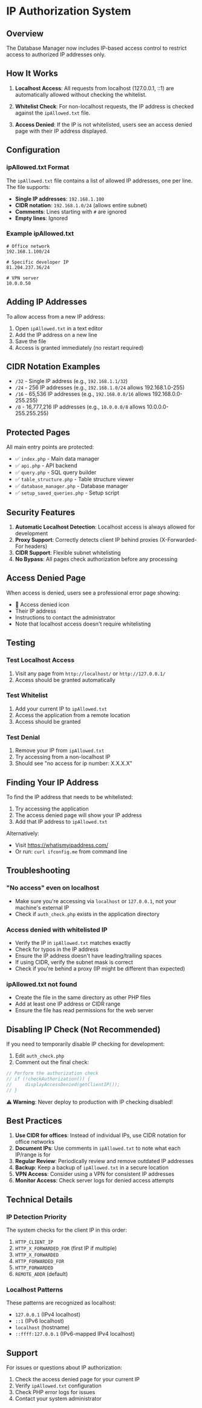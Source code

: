 # IP Authorization System

## Overview

The Database Manager now includes IP-based access control to restrict access to authorized IP addresses only.

## How It Works

1. **Localhost Access**: All requests from localhost (127.0.0.1, ::1) are automatically allowed without checking the whitelist.

2. **Whitelist Check**: For non-localhost requests, the IP address is checked against the `ipAllowed.txt` file.

3. **Access Denied**: If the IP is not whitelisted, users see an access denied page with their IP address displayed.

## Configuration

### ipAllowed.txt Format

The `ipAllowed.txt` file contains a list of allowed IP addresses, one per line. The file supports:

- **Single IP addresses**: `192.168.1.100`
- **CIDR notation**: `192.168.1.0/24` (allows entire subnet)
- **Comments**: Lines starting with `#` are ignored
- **Empty lines**: Ignored

### Example ipAllowed.txt

```
# Office network
192.168.1.100/24

# Specific developer IP
81.204.237.36/24

# VPN server
10.0.0.50
```

## Adding IP Addresses

To allow access from a new IP address:

1. Open `ipAllowed.txt` in a text editor
2. Add the IP address on a new line
3. Save the file
4. Access is granted immediately (no restart required)

## CIDR Notation Examples

- `/32` - Single IP address (e.g., `192.168.1.1/32`)
- `/24` - 256 IP addresses (e.g., `192.168.1.0/24` allows 192.168.1.0-255)
- `/16` - 65,536 IP addresses (e.g., `192.168.0.0/16` allows 192.168.0.0-255.255)
- `/8` - 16,777,216 IP addresses (e.g., `10.0.0.0/8` allows 10.0.0.0-255.255.255)

## Protected Pages

All main entry points are protected:
- ✅ `index.php` - Main data manager
- ✅ `api.php` - API backend
- ✅ `query.php` - SQL query builder
- ✅ `table_structure.php` - Table structure viewer
- ✅ `database_manager.php` - Database manager
- ✅ `setup_saved_queries.php` - Setup script

## Security Features

1. **Automatic Localhost Detection**: Localhost access is always allowed for development
2. **Proxy Support**: Correctly detects client IP behind proxies (X-Forwarded-For headers)
3. **CIDR Support**: Flexible subnet whitelisting
4. **No Bypass**: All pages check authorization before any processing

## Access Denied Page

When access is denied, users see a professional error page showing:
- 🚫 Access denied icon
- Their IP address
- Instructions to contact the administrator
- Note that localhost access doesn't require whitelisting

## Testing

### Test Localhost Access
1. Visit any page from `http://localhost/` or `http://127.0.0.1/`
2. Access should be granted automatically

### Test Whitelist
1. Add your current IP to `ipAllowed.txt`
2. Access the application from a remote location
3. Access should be granted

### Test Denial
1. Remove your IP from `ipAllowed.txt`
2. Try accessing from a non-localhost IP
3. Should see "no access for ip number: X.X.X.X"

## Finding Your IP Address

To find the IP address that needs to be whitelisted:

1. Try accessing the application
2. The access denied page will show your IP address
3. Add that IP address to `ipAllowed.txt`

Alternatively:
- Visit https://whatismyipaddress.com/
- Or run: `curl ifconfig.me` from command line

## Troubleshooting

### "No access" even on localhost
- Make sure you're accessing via `localhost` or `127.0.0.1`, not your machine's external IP
- Check if `auth_check.php` exists in the application directory

### Access denied with whitelisted IP
- Verify the IP in `ipAllowed.txt` matches exactly
- Check for typos in the IP address
- Ensure the IP address doesn't have leading/trailing spaces
- If using CIDR, verify the subnet mask is correct
- Check if you're behind a proxy (IP might be different than expected)

### ipAllowed.txt not found
- Create the file in the same directory as other PHP files
- Add at least one IP address or CIDR range
- Ensure the file has read permissions for the web server

## Disabling IP Check (Not Recommended)

If you need to temporarily disable IP checking for development:

1. Edit `auth_check.php`
2. Comment out the final check:
```php
// Perform the authorization check
// if (!checkAuthorization()) {
//     displayAccessDenied(getClientIP());
// }
```

**⚠️ Warning**: Never deploy to production with IP checking disabled!

## Best Practices

1. **Use CIDR for offices**: Instead of individual IPs, use CIDR notation for office networks
2. **Document IPs**: Use comments in `ipAllowed.txt` to note what each IP/range is for
3. **Regular Review**: Periodically review and remove outdated IP addresses
4. **Backup**: Keep a backup of `ipAllowed.txt` in a secure location
5. **VPN Access**: Consider using a VPN for consistent IP addresses
6. **Monitor Access**: Check server logs for denied access attempts

## Technical Details

### IP Detection Priority

The system checks for the client IP in this order:
1. `HTTP_CLIENT_IP`
2. `HTTP_X_FORWARDED_FOR` (first IP if multiple)
3. `HTTP_X_FORWARDED`
4. `HTTP_FORWARDED_FOR`
5. `HTTP_FORWARDED`
6. `REMOTE_ADDR` (default)

### Localhost Patterns

These patterns are recognized as localhost:
- `127.0.0.1` (IPv4 localhost)
- `::1` (IPv6 localhost)
- `localhost` (hostname)
- `::ffff:127.0.0.1` (IPv6-mapped IPv4 localhost)

## Support

For issues or questions about IP authorization:
1. Check the access denied page for your current IP
2. Verify `ipAllowed.txt` configuration
3. Check PHP error logs for issues
4. Contact your system administrator

